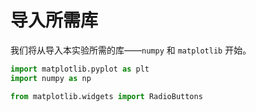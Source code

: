 # 导入所需库

我们将从导入本实验所需的库——`numpy` 和 `matplotlib` 开始。

```python
import matplotlib.pyplot as plt
import numpy as np

from matplotlib.widgets import RadioButtons
```

